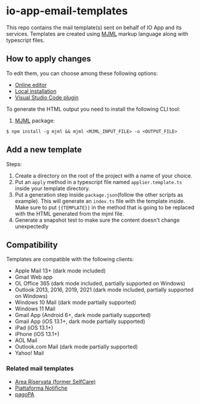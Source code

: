 # io-app-email-templates

This repo contains the mail template(s) sent on behalf of IO App and its services. Templates are created using [MJML](https://mjml.io/) markup language along with typescript files.

## How to apply changes

To edit them, you can choose among these following options:

- [Online editor](https://mjml.io/try-it-live)
- [Local installation](https://mjml.io/download)
- [Visual Studio Code plugin](https://marketplace.visualstudio.com/items?itemName=mjmlio.vscode-mjml)

To generate the HTML output you need to install the following CLI tool:

1. [MJML](https://www.npmjs.com/package/mjml) package:

```shell
$ npm install -g mjml && mjml <MJML_INPUT_FILE> -o <OUTPUT_FILE>
```

## Add a new template
Steps:
1. Create a directory on the root of the project with a name of your choice.
2. Put an `apply` method in a typescript file named `applier.template.ts` inside your template directory.
3. Put a generation step inside `package.json`(follow the other scripts as example). This will generate an `index.ts` file with the template inside. 
   Make sure to put `{{TEMPLATE}}` in the method that is going to be replaced with the HTML generated from the mjml file.
4. Generate a snapshot test to make sure the content doesn't change unexpectedly

## Compatibility

Templates are compatible with the following clients:

- Apple Mail 13+ (dark mode included)
- Gmail Web app
- OL Office 365 (dark mode included, partially supported on Windows)
- Outlook 2013, 2016, 2019, 2021 (dark mode included, partially supported on Windows)
- Windows 10 Mail (dark mode partially supported)
- Windows 11 Mail
- Gmail App (Android 6+, dark mode partially supported)
- Gmail App (iOS 13.1+, dark mode partially supported)
- iPad (iOS 13.1+)
- iPhone (iOS 13.1+)
- AOL Mail
- Outlook.com Mail (dark mode partially supported)
- Yahoo! Mail

### Related mail templates

- [Area Riservata (former SelfCare)](https://github.com/pagopa/selfcare-email-templates)
- [Piattaforma Notifiche](https://github.com/pagopa/pn-email-templates)
- [pagoPA](https://github.com/pagopa/pagopa-email-templates)
